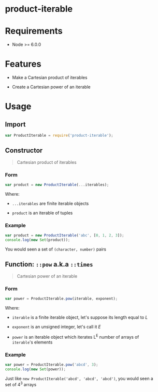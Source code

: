
# product-iterable

# Requirements

 * Node >= 6.0.0

# Features

 * Make a Cartesian product of iterables

 * Create a Cartesian power of an iterable

# Usage

## Import

```javascript
var ProductIterable = require('product-iterable');
```

## Constructor

> Cartesian product of iterables

### Form

```javascript
var product = new ProductIterable(...iterables);
```

Where:

 * `...iterables` are finite iterable objects

 * `product` is an iterable of tuples

### Example

```javascript
var product = new ProductIterable('abc', [0, 1, 2, 3]);
console.log(new Set(product));
```

You would seen a set of `(character, number)` pairs

## Function: `::pow` a.k.a `::times`

> Cartesian power of an iterable

### Form

```javascript
var power = ProductIterable.pow(iterable, exponent);
```

Where:

 * `iterable` is a finite iterable object, let's suppose its length equal to *L*

 * `exponent` is an unsigned integer, let's call it *E*

 * `power` is an iterable object which iterates L<sup>E</sup> number of arrays of `iterable`'s elements

### Example

```javascript
var power = ProductIterable.pow('abcd', 3);
console.log(new Set(power));
```

Just like `new ProductIterable('abcd', 'abcd', 'abcd')`, you would seen a set of 4<sup>3</sup> arrays
